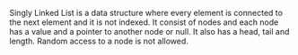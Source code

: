 Singly Linked List is a data structure where every element is connected to the next element and it is not indexed.
It consist of nodes and each node has a value and a pointer to another node or null.
It also has a head, tail and length.
Random access to a node is not allowed.
